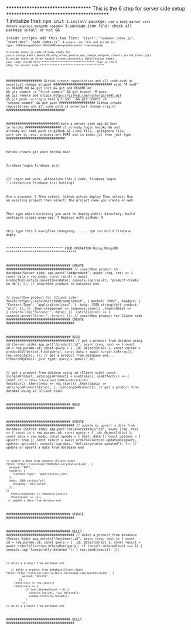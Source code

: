 ********************************* This is the 6 step for server side setup ****************************************</br>
1.initialize first: <code>npm init<code> 
2.install pacakge: <code>npm i body-parser cors dotenv express mongodb nodemon</code> 
3.package.json file: check all package intall or not &&  
inside scripts add this two line: <code>"start": "nodemon index.js", "start-dev": "node index.js",<code> 
4.create .env file and inside it. type: USER=mongodbUser PASSWORD=mongodbPassword from mongodb  
5.inside index.js code already ready for you(nisharga_kabir_mondo_DB_only_other_people_may_change_mongodb_clients_inside_index.js}). 
6.inside index.js after (await client.connect(); dbCollection name).. your code inside here 
********************************* This is the 6 step for server side ****************************************
 
################### Github create repositories and all code push at once(just change origin) ###############################
echo "# tedt" >> README.md && git init && git add README.md && git commit -m "first commit" && git branch -M main && git remote add origin https://github.com/nisharga/tedt.git && git push -u origin main
git add . && git commit -m "second commit" && git push
################### Github create repositories and all code push at once(just change origin) ###############################

###########################Create a server side app && host in heroku
################### if already login heroku && and already all code push in github && (.env file, .gitignore file, port use is .env, process.env.PORT use in index.js) then just type ###############################



heroku create
git push heroku main


firebase login
firebase init

(If login not work. altanative this 2 code.
firebase login --interactive
firebase init hosting)


Are u proceed: Y
Then select: Github action deploy
Then select: Use an existing project
Then select: the project name you create on web

Then type which directory you want to deploy public directory: build
configure single-page-app: Y
Deploys with gitHub: N

this type this 2 everyTime changeing.......
npm run build
firebase deply



****************************** CRUD OPERATION Using MongoDB ************************************* 

################################## CREATE ###################################
// insertOne product to database(Server side)
    app.post("/addproduct", async (req, res) => {
      const data = req.body;
      const result = await productCollection.insertOne(data);
      console.log(result, "product create on db");
    });
// insertOne product to database end.

 // insertOne product for (Client side)
    fetch("https://localhost:5000/addproduct", {
      method: "POST",
      headers: {
        "Content-Type": "application/json",
      },
      body: JSON.stringify({
        product: "alu", 
      }),
    })
      .then((response) => response.json())
      .then((data) => {
        console.log("Success:", data);
      })
      .catch((error) => {
        console.error("Error:", error);
      });
 // insertOne product for Client side
################################## CREATE ####################################
 
################################## READ ####################################
    // get a product from databse using id (Server side) 
    app.get("/product/:id", async (req, res) => {
      const id = req.params.id;
      const query = { _id: ObjectId(id) }; 
      const cursor = productCollection.find(query);
      const data = await cursor.toArray();
      res.send(data);
    });
    //  get a product from database end... ifSearchByEmail: just type: query = {email: id}
 

// get a product from databse using id (Client side)
const [singleProduct, setsingleProduct] = useState();
  useEffect(() => {
    const url = `https://localhost:5000/product/${id}`;
    fetch(url)
      .then((res) => res.json())
      .then((data) => setsingleProduct(data));
  }, [setsingleProduct]);
// get a product from databse using id (Client side)

################################## READ ####################################

################################## UPDATE ####################################
    // update or upsert a data from database (Server side) 
    app.put("/deliverystatus/:id", async (req, res) => {
      const id = req.params.id;
      const query = { _id: ObjectId(id) };
      const data = req.body;
      const update = { $set: data };
      const options = { upsert: true };
      const result = await orderCollection.updateOne(query, update, options);
      console.log(data, "deliverystatus updated");
    });
    //  update or upsert a data from database end
	
    // update a data from databse (Client side)
	fetch(`https://localhost:5000/deliverystatus/${id}`, {
      method: "PUT",
      headers: {
        "Content-type": "application/json",
      },
      body: JSON.stringify({
        shipping: "Delivered",
      }),
    })
      .then((response) => response.json())
      .then((json) => {});
     // update a data from databse end
      
     
################################## UPDATE ####################################


################################## DELET ####################################
   // delet a product from database (Server Side)
    app.delete("/myitems/:id", async (req, res) => {
      const id = req.params.id;
      const query = { _id: ObjectId(id) };
      const result = await orderCollection.deleteOne(query);
      if (result.deletedCount === 1) {
        console.log("Sucessfully deleted ");
      }
      res.send(result);
    });

    // delet a product from database end 

       // delet a product from database(Client Side)
	fetch(`https://glacial-sierra-36711.herokuapp.com/myitems/${id}`, {
              method: "DELETE",
            })
        .then((res) => res.json())
        .then((val) => {
                if (val.deletedCount > 0) {
                  console.log(val, "val deleted");
                  window.location.reload();
                }
              });
    // delet a product from database end 
################################## DELET ####################################
